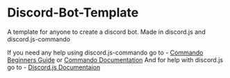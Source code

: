 # Discord-Bot-Template
A template for anyone to create a discord bot.
Made in discord.js and discord.js-commando

If you need any help using discord.js-commando go to - [Commando Beginners Guide](https://dragonfire535.gitbooks.io/discord-js-commando-beginners-guide/content/) or [Commando Documentation](https://discord.js.org/#/docs/commando/master/general/welcome)
And for help with discord.js go to - [Discord.js Documentaion](https://discord.js.org/#/docs/main/stable/general/welcome)
